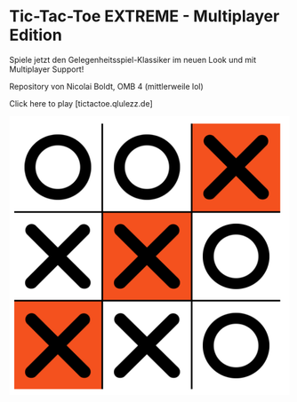 # Tic-Tac-Toe EXTREME - Multiplayer Edition

Spiele jetzt den Gelegenheitsspiel-Klassiker im neuen Look und mit Multiplayer Support!

Repository von Nicolai Boldt, OMB 4 (mittlerweile lol)

Click here to play [tictactoe.qlulezz.de]

![TicTacToe](./assets/img/screen_klassisch.PNG)
